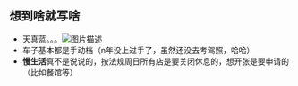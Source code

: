 ## 想到啥就写啥

- 天真蓝。。。![图片描述](https://res.cloudinary.com/techjuan/image/upload/v1743504891/IMG_3653_iqqn3w.jpg) 
- 车子基本都是手动档（n年没上过手了，虽然还没去考驾照，哈哈）
- **慢生活**真不是说说的，按法规周日所有店是要关闭休息的，想开张是要申请的（比如餐馆等）